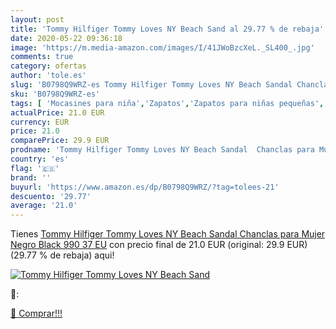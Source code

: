 ```yaml
---
layout: post
title: 'Tommy Hilfiger Tommy Loves NY Beach Sand al 29.77 % de rebaja'
date: 2020-05-22 09:36:18
image: 'https://m.media-amazon.com/images/I/41JWoBzcXeL._SL400_.jpg'
comments: true
category: ofertas
author: 'tole.es'
slug: 'B0798Q9WRZ-es Tommy Hilfiger Tommy Loves NY Beach Sandal Chanclas para...'
sku: 'B0798Q9WRZ-es'
tags: [ 'Mocasines para niña','Zapatos','Zapatos para niñas pequeñas','Zapatos y complementos','chanclas', ]
actualPrice: 21.0 EUR
currency: EUR
price: 21.0
comparePrice: 29.9 EUR
prodname: 'Tommy Hilfiger Tommy Loves NY Beach Sandal  Chanclas para Mujer  Negro  Black 990   37 EU'
country: 'es'
flag: '🇪🇸'
brand: ''
buyurl: 'https://www.amazon.es/dp/B0798Q9WRZ/?tag=tolees-21'
descuento: '29.77'
average: '21.0'
---
```


Tienes [Tommy Hilfiger Tommy Loves NY Beach Sandal  Chanclas para Mujer  Negro  Black 990   37 EU](https://www.amazon.es/dp/B0798Q9WRZ/?tag=tolees-21) con precio final de  21.0 EUR (original: 29.9 EUR) (29.77 %  de rebaja) aqui!

[![Tommy Hilfiger Tommy Loves NY Beach Sand](https://m.media-amazon.com/images/I/41JWoBzcXeL._SL400_.jpg)](https://www.amazon.es/dp/B0798Q9WRZ/?tag=tolees-21)

🔎:


[🛒 Comprar!!!](https://www.amazon.es/dp/B0798Q9WRZ/?tag=tolees-21)
